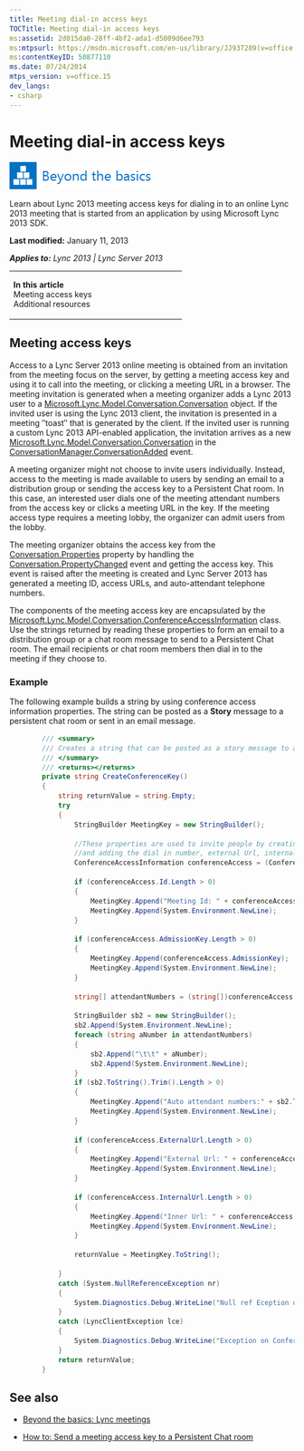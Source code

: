 ```yaml
---
title: Meeting dial-in access keys
TOCTitle: Meeting dial-in access keys
ms:assetid: 2d015da0-28ff-4bf2-ada1-d5009d6ee793
ms:mtpsurl: https://msdn.microsoft.com/en-us/library/JJ937289(v=office.15)
ms:contentKeyID: 50877110
ms.date: 07/24/2014
mtps_version: v=office.15
dev_langs:
- csharp
---
```


# Meeting dial-in access keys

![Beyond the basics topic](images/JJ937254.mod_icon_beyondbasics_long(Office.15).png "Beyond the basics topic")

Learn about Lync 2013 meeting access keys for dialing in to an online Lync 2013 meeting that is started from an application by using Microsoft Lync 2013 SDK.

**Last modified:** January 11, 2013

***Applies to:** Lync 2013 | Lync Server 2013*

<table>
<colgroup>
<col style="width: 50%" />
<col style="width: 50%" />
</colgroup>
<tbody>
<tr class="odd">
<td><p><strong>In this article</strong><br />
Meeting access keys<br />
Additional resources</p></td>
<td><p></p></td>
</tr>
</tbody>
</table>

## Meeting access keys

Access to a Lync Server 2013 online meeting is obtained from an invitation from the meeting focus on the server, by getting a meeting access key and using it to call into the meeting, or clicking a meeting URL in a browser. The meeting invitation is generated when a meeting organizer adds a Lync 2013 user to a [Microsoft.Lync.Model.Conversation.Conversation](https://msdn.microsoft.com/en-us/library/jj276988\(v=office.15\)) object. If the invited user is using the Lync 2013 client, the invitation is presented in a meeting ″toast″ that is generated by the client. If the invited user is running a custom Lync 2013 API-enabled application, the invitation arrives as a new [Microsoft.Lync.Model.Conversation.Conversation](https://msdn.microsoft.com/en-us/library/jj276988\(v=office.15\)) in the [ConversationManager.ConversationAdded](https://msdn.microsoft.com/en-us/library/jj266470\(v=office.15\)) event.

A meeting organizer might not choose to invite users individually. Instead, access to the meeting is made available to users by sending an email to a distribution group or sending the access key to a Persistent Chat room. In this case, an interested user dials one of the meeting attendant numbers from the access key or clicks a meeting URL in the key. If the meeting access type requires a meeting lobby, the organizer can admit users from the lobby.

The meeting organizer obtains the access key from the [Conversation.Properties](https://msdn.microsoft.com/en-us/library/jj266972\(v=office.15\)) property by handling the [Conversation.PropertyChanged](https://msdn.microsoft.com/en-us/library/jj276330\(v=office.15\)) event and getting the access key. This event is raised after the meeting is created and Lync Server 2013 has generated a meeting ID, access URLs, and auto-attendant telephone numbers.

The components of the meeting access key are encapsulated by the [Microsoft.Lync.Model.Conversation.ConferenceAccessInformation](https://msdn.microsoft.com/en-us/library/jj266047\(v=office.15\)) class. Use the strings returned by reading these properties to form an email to a distribution group or a chat room message to send to a Persistent Chat room. The email recipients or chat room members then dial in to the meeting if they choose to.

### Example

The following example builds a string by using conference access information properties. The string can be posted as a **Story** message to a persistent chat room or sent in an email message.

```csharp
        /// <summary>
        /// Creates a string that can be posted as a story message to a persistent chat room 
        /// </summary>
        /// <returns></returns>
        private string CreateConferenceKey()
        {
            string returnValue = string.Empty;
            try
            {
                StringBuilder MeetingKey = new StringBuilder();

                //These properties are used to invite people by creating an email (or text message, or IM)
                //and adding the dial in number, external Url, internal Url, and conference Id
                ConferenceAccessInformation conferenceAccess = (ConferenceAccessInformation)_Conversation.Properties[ConversationProperty.ConferenceAccessInformation];

                if (conferenceAccess.Id.Length > 0)
                {
                    MeetingKey.Append("Meeting Id: " + conferenceAccess.Id);
                    MeetingKey.Append(System.Environment.NewLine);
                }

                if (conferenceAccess.AdmissionKey.Length > 0)
                {
                    MeetingKey.Append(conferenceAccess.AdmissionKey);
                    MeetingKey.Append(System.Environment.NewLine);
                }

                string[] attendantNumbers = (string[])conferenceAccess.AutoAttendantNumbers;

                StringBuilder sb2 = new StringBuilder();
                sb2.Append(System.Environment.NewLine);
                foreach (string aNumber in attendantNumbers)
                {
                    sb2.Append("\t\t" + aNumber);
                    sb2.Append(System.Environment.NewLine);
                }
                if (sb2.ToString().Trim().Length > 0)
                {
                    MeetingKey.Append("Auto attendant numbers:" + sb2.ToString());
                    MeetingKey.Append(System.Environment.NewLine);
                }

                if (conferenceAccess.ExternalUrl.Length > 0)
                {
                    MeetingKey.Append("External Url: " + conferenceAccess.ExternalUrl);
                    MeetingKey.Append(System.Environment.NewLine);
                }

                if (conferenceAccess.InternalUrl.Length > 0)
                {
                    MeetingKey.Append("Inner Url: " + conferenceAccess.InternalUrl);
                    MeetingKey.Append(System.Environment.NewLine);
                }

                returnValue = MeetingKey.ToString();

            }
            catch (System.NullReferenceException nr)
            {
                System.Diagnostics.Debug.WriteLine("Null ref Eception on ConferenceAccessInformation changed " + nr.Message);
            }
            catch (LyncClientException lce)
            {
                System.Diagnostics.Debug.WriteLine("Exception on ConferenceAccessInformation changed " + lce.Message);
            }
            return returnValue;
        }
```

## See also

  - [Beyond the basics: Lync meetings](beyond-the-basics-lync-meetings.md)

  - [How to: Send a meeting access key to a Persistent Chat room](how-to-send-a-meeting-access-key-to-a-persistent-chat-room.md)

